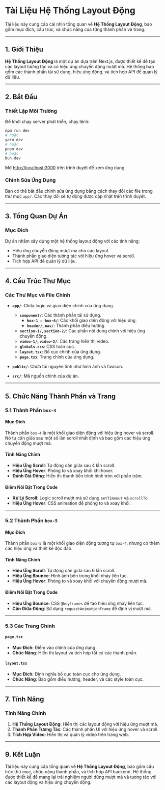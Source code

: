 # Tài Liệu Hệ Thống Layout Động

Tài liệu này cung cấp cái nhìn tổng quan về **Hệ Thống Layout Động**, bao gồm mục đích, cấu trúc, và chức năng của từng thành phần và trang.

---

## 1. Giới Thiệu

**Hệ Thống Layout Động** là một dự án dựa trên Next.js, được thiết kế để tạo các layout tương tác và có hiệu ứng chuyển động mượt mà. Hệ thống bao gồm các thành phần tái sử dụng, hiệu ứng động, và tích hợp API để quản lý dữ liệu.

---

## 2. Bắt Đầu

### Thiết Lập Môi Trường

Để khởi chạy server phát triển, chạy lệnh:

```bash
npm run dev
# hoặc
yarn dev
# hoặc
pnpm dev
# hoặc
bun dev
```

Mở [http://localhost:3000](http://localhost:3000) trên trình duyệt để xem ứng dụng.

### Chỉnh Sửa Ứng Dụng

Bạn có thể bắt đầu chỉnh sửa ứng dụng bằng cách thay đổi các file trong thư mục `app/`. Các thay đổi sẽ tự động được cập nhật trên trình duyệt.

---

## 3. Tổng Quan Dự Án

### Mục Đích

Dự án nhằm xây dựng một hệ thống layout động với các tính năng:
- Hiệu ứng chuyển động mượt mà cho các layout.
- Thành phần giao diện tương tác với hiệu ứng hover và scroll.
- Tích hợp API để quản lý dữ liệu.

---

## 4. Cấu Trúc Thư Mục

### Các Thư Mục và File Chính

- **`app/`**: Chứa logic và giao diện chính của ứng dụng.
  - **`component/`**: Các thành phần tái sử dụng.
    - **`box-1 → box-6/`**: Các khối giao diện động với hiệu ứng.
    - **`header/`, `nav/`**: Thành phần điều hướng.
  - **`section-1/`, `section-2/`**: Các phần nội dung chính với hiệu ứng chuyển động.
  - **`video-1/`, `video-2/`**: Các trang hiển thị video.
  - **`globals.css`**: CSS toàn cục.
  - **`layout.tsx`**: Bố cục chính của ứng dụng.
  - **`page.tsx`**: Trang chính của ứng dụng.

- **`public/`**: Chứa tài nguyên tĩnh như hình ảnh và favicon.

- **`src/`**: Mã nguồn chính của dự án.

---

## 5. Chức Năng Thành Phần và Trang

### 5.1 Thành Phần `box-4`

#### Mục Đích
Thành phần `box-4` là một khối giao diện động với hiệu ứng hover và scroll. Nó tự căn giữa sau một số lần scroll nhất định và bao gồm các hiệu ứng chuyển động mượt mà.

#### Tính Năng Chính
- **Hiệu Ứng Scroll**: Tự động căn giữa sau 4 lần scroll.
- **Hiệu Ứng Hover**: Phóng to và xoay khối khi hover.
- **Đánh Giá Động**: Hiển thị thanh tiến trình hình tròn với phần trăm.

#### Điểm Nổi Bật Trong Code
- **Xử Lý Scroll**: Logic scroll mượt mà sử dụng `setTimeout` và `scrollTo`.
- **Hiệu Ứng Hover**: CSS animation để phóng to và xoay khối.

---

### 5.2 Thành Phần `box-5`

#### Mục Đích
Thành phần `box-5` là một khối giao diện động tương tự `box-4`, nhưng có thêm các hiệu ứng và thiết kế độc đáo.

#### Tính Năng Chính
- **Hiệu Ứng Scroll**: Tự động căn giữa sau 6 lần scroll.
- **Hiệu Ứng Bounce**: Hình ảnh bên trong khối nhảy liên tục.
- **Hiệu Ứng Hover**: Phóng to và xoay khối với chuyển động mượt mà.

#### Điểm Nổi Bật Trong Code
- **Hiệu Ứng Bounce**: CSS `@keyframes` để tạo hiệu ứng nhảy liên tục.
- **Căn Giữa Động**: Sử dụng `requestAnimationFrame` để định vị mượt mà.

---
### 5.3 Các Trang Chính

#### `page.tsx`
- **Mục Đích**: Điểm vào chính của ứng dụng.
- **Chức Năng**: Hiển thị layout và tích hợp tất cả các thành phần.

#### `layout.tsx`
- **Mục Đích**: Định nghĩa bố cục toàn cục cho ứng dụng.
- **Chức Năng**: Bao gồm điều hướng, header, và các style toàn cục.

---

## 7. Tính Năng

### Tính Năng Chính
1. **Hệ Thống Layout Động**: Hiển thị các layout động với hiệu ứng mượt mà.
2. **Thành Phần Tương Tác**: Các thành phần UI với hiệu ứng hover và scroll.
3. **Tích Hợp Video**: Hiển thị và quản lý video trên trang web.

---


## 9. Kết Luận

Tài liệu này cung cấp tổng quan về **Hệ Thống Layout Động**, bao gồm cấu trúc thư mục, chức năng thành phần, và tích hợp API backend. Hệ thống được thiết kế để mang lại trải nghiệm người dùng mượt mà và tương tác với các layout động và hiệu ứng chuyển động.